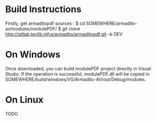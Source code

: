 Build Instructions
==================

Firstly, get armaditopdf sources : 
   $ cd SOMEWHERE/armadito-av/modules/modulePDF/
   $ git clone http://gitlab.teclib.infra/armadito/armaditopdf.git -b DEV
   
On Windows
==========
Once downloaded, you can build modulePDF project directly in Visual Studio. 
If the operation is successful, modulePDF.dll will be copied in SOMEWHERE/build/windows/VS/Armadito-AV/out/Debug/modules.

On Linux
========
TODO
